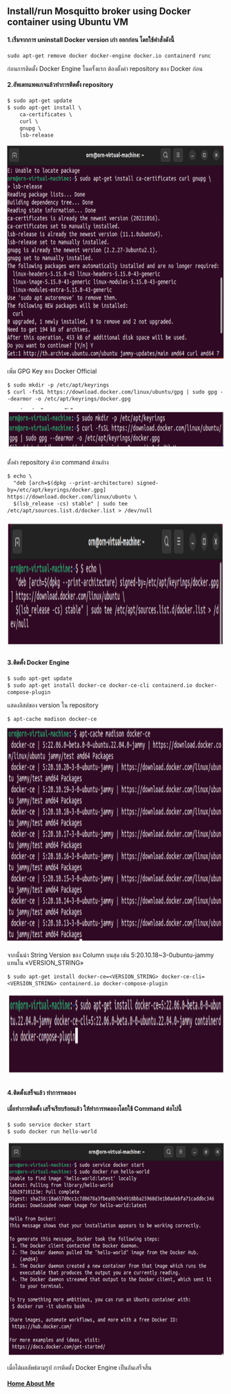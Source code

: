 ## Install/run Mosquitto broker using Docker container using  Ubuntu VM 
#### 1.เริ่มจากการ  uninstall Docker version เก่า ออกก่อน โดยใช้คำสั่งดังนี้
```C+
sudo apt-get remove docker docker-engine docker.io containerd runc
```
ก่อนการติดตั้ง Docker Engine ในครั้งแรก ต้องตั้งค่า repository ของ Docker ก่อน

#### 2.อัพเดทแพคเกจแล้วทำการติดตั้ง repository
```C+
$ sudo apt-get update
$ sudo apt-get install \
    ca-certificates \
    curl \
    gnupg \
    lsb-release
```
<p align="center">
  <img src="photo/2_3/1.PNG" alt="1" width="700" height="500"/>
</p>

เพิ่ม GPG Key ของ Docker Official
```C+
$ sudo mkdir -p /etc/apt/keyrings
$ curl -fsSL https://download.docker.com/linux/ubuntu/gpg | sudo gpg --dearmor -o /etc/apt/keyrings/docker.gpg
```
<p align="center">
  <img src="photo/2_3/2.PNG" alt="2" width="800" height="100"/>
</p>

ตั้งค่า repository ด้วย command ด้านล่าง

```C+
$ echo \
  "deb [arch=$(dpkg --print-architecture) signed-by=/etc/apt/keyrings/docker.gpg] https://download.docker.com/linux/ubuntu \
  $(lsb_release -cs) stable" | sudo tee /etc/apt/sources.list.d/docker.list > /dev/null
```
<p align="center">
  <img src="photo/2_3/3.PNG" alt="3" width="800" height="300"/>
</p>

#### 3.ติดตั้ง Docker Engine
```C+
$ sudo apt-get update
$ sudo apt-get install docker-ce docker-ce-cli containerd.io docker-compose-plugin
```
แสดงลิสต์ของ version ใน repository
```C+
$ apt-cache madison docker-ce
```
<p align="center">
  <img src="photo/2_3/4.PNG" alt="4" width="700" height="500"/>
</p>

จากนั้นนำ String Version ของ Column บนสุด เช่น 5:20.10.18~3-0ubuntu-jammy แทนใน «VERSION_STRING»

```C+
$ sudo apt-get install docker-ce=<VERSION_STRING> docker-ce-cli=<VERSION_STRING> containerd.io docker-compose-plugin
```

<p align="center">
  <img src="photo/2_3/5.PNG" alt="5" width="700" height="200"/>
</p>

#### 4.ติดตั้งเสร็จแล้ว ทำการทดลอง
#### เมื่อทำการติดตั้ง เสร็จเรียบร้อยแล้ว ให้ทำการทดลองโดยใช้ Command ต่อไปนี้ 

```C+
$ sudo service docker start
$ sudo docker run hello-world
```
<p align="center">
  <img src="photo/2_3/6.PNG" alt="6" width="700" height="500"/>
</p>

เมื่อได้ผลลัพธ์ตามรูป การติดตั้ง Docker Engine เป็นอันเสร็จสิ้น


#### [Home About Me](https://tunlaya-sanphokha.github.io/index.html)
